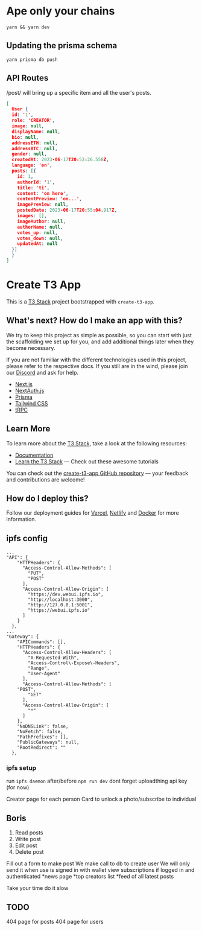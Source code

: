 # Ape only your chains

`yarn && yarn dev`

## Updating the prisma schema

`yarn prisma db push`

## API Routes

/post/<id> will bring up a specific item and all the user's posts.

```json
[
  User {
  id: '1',
  role: 'CREATOR',
  image: null,
  displayName: null,
  bio: null,
  addressETH: null,
  addressBTC: null,
  gender: null,
  createdAt: 2023-06-17T20:52:26.558Z,
  language: 'en',
  posts: [{
    id: 1,
    authorId: '1',
    title: 'ti',
    content: 'on here',
    contentPreview: 'on...',
    imagePreview: null,
    postedDate: 2023-06-17T20:55:04.917Z,
    images: [],
    imageAuthor: null,
    authorName: null,
    votes_up: null,
    votes_down: null,
    updatedAt: null
  }]
  }
]
```

# Create T3 App

This is a [T3 Stack](https://create.t3.gg/) project bootstrapped with `create-t3-app`.

## What's next? How do I make an app with this?

We try to keep this project as simple as possible, so you can start with just the scaffolding we set up for you, and add additional things later when they become necessary.

If you are not familiar with the different technologies used in this project, please refer to the respective docs. If you still are in the wind, please join our [Discord](https://t3.gg/discord) and ask for help.

- [Next.js](https://nextjs.org)
- [NextAuth.js](https://next-auth.js.org)
- [Prisma](https://prisma.io)
- [Tailwind CSS](https://tailwindcss.com)
- [tRPC](https://trpc.io)

## Learn More

To learn more about the [T3 Stack](https://create.t3.gg/), take a look at the following resources:

- [Documentation](https://create.t3.gg/)
- [Learn the T3 Stack](https://create.t3.gg/en/faq#what-learning-resources-are-currently-available) — Check out these awesome tutorials

You can check out the [create-t3-app GitHub repository](https://github.com/t3-oss/create-t3-app) — your feedback and contributions are welcome!

## How do I deploy this?

Follow our deployment guides for [Vercel](https://create.t3.gg/en/deployment/vercel), [Netlify](https://create.t3.gg/en/deployment/netlify) and [Docker](https://create.t3.gg/en/deployment/docker) for more information.

## ipfs config

```
...
"API": {
    "HTTPHeaders": {
      "Access-Control-Allow-Methods": [
        "PUT",
        "POST"
      ],
      "Access-Control-Allow-Origin": [
        "https://dev.webui.ipfs.io",
        "http://localhost:3000",
        "http://127.0.0.1:5001",
        "https://webui.ipfs.io"
      ]
    }
  },
...
"Gateway": {
    "APICommands": [],
    "HTTPHeaders": {
      "Access-Control-Allow-Headers": [
        "X-Requested-With",
      	"Access-Control\-Expose\-Headers",
        "Range",
        "User-Agent"
      ],
      "Access-Control-Allow-Methods": [
 	"POST",
        "GET"
      ],
      "Access-Control-Allow-Origin": [
        "*"
      ]
    },
    "NoDNSLink": false,
    "NoFetch": false,
    "PathPrefixes": [],
    "PublicGateways": null,
    "RootRedirect": ""
  },
```

### ipfs setup

run `ipfs daemon` after/before `npm run dev`
dont forget uploadthing api key (for now)

Creator page for each person
Card to unlock a photo/subscribe to individual

## Boris

1. Read posts
2. Write post
3. Edit post
4. Delete post

Fill out a form to make post
We make call to db to create user
We will only send it when use is signed in with wallet
view subscriptions if logged in and authenticated
*news page
*top creators list
*feed of all latest posts

Take your time do it slow


## TODO

404 page for posts
404 page for users